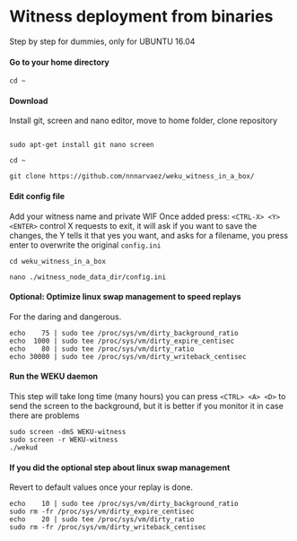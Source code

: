 # Witness deployment from binaries
Step by step for dummies, only for UBUNTU 16.04

#### Go to your home directory
```
cd ~
```

#### Download
Install git, screen and nano editor, move to home folder, clone repository
```

sudo apt-get install git nano screen

cd ~

git clone https://github.com/nnnarvaez/weku_witness_in_a_box/ 

```

#### Edit config file
Add your witness name and private WIF
Once added press: `<CTRL-X> <Y> <ENTER>`
control X requests to exit, it will ask if you want to save the changes, the Y tells it that yes you want, and asks for a filename, you press enter to overwrite the original `config.ini`

```
cd weku_witness_in_a_box

nano ./witness_node_data_dir/config.ini

```

#### Optional: Optimize linux swap management to speed replays
For the daring and dangerous.
```
echo    75 | sudo tee /proc/sys/vm/dirty_background_ratio
echo  1000 | sudo tee /proc/sys/vm/dirty_expire_centisec
echo    80 | sudo tee /proc/sys/vm/dirty_ratio
echo 30000 | sudo tee /proc/sys/vm/dirty_writeback_centisec
``` 

#### Run the WEKU daemon 
This step will take long time (many hours) you can press `<CTRL> <A> <D>` to send the screen to the background, but it is better if you monitor it in case there are problems

```
sudo screen -dmS WEKU-witness
sudo screen -r WEKU-witness
./wekud
```



#### If you did the optional step about linux swap management
Revert to default values once your replay is done. 

```
echo    10 | sudo tee /proc/sys/vm/dirty_background_ratio
sudo rm -fr /proc/sys/vm/dirty_expire_centisec
echo    20 | sudo tee /proc/sys/vm/dirty_ratio
sudo rm -fr /proc/sys/vm/dirty_writeback_centisec
```
